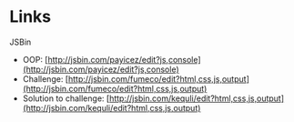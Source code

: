# Links

JSBin

* OOP: [http://jsbin.com/payicez/edit?js,console](http://jsbin.com/payicez/edit?js,console)
* Challenge: [http://jsbin.com/fumeco/edit?html,css,js,output](http://jsbin.com/fumeco/edit?html,css,js,output)
* Solution to challenge: [http://jsbin.com/kequli/edit?html,css,js,output](http://jsbin.com/kequli/edit?html,css,js,output)